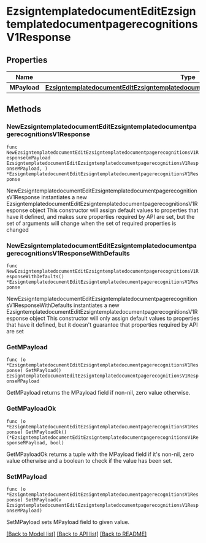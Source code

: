 # EzsigntemplatedocumentEditEzsigntemplatedocumentpagerecognitionsV1Response

## Properties

Name | Type | Description | Notes
------------ | ------------- | ------------- | -------------
**MPayload** | [**EzsigntemplatedocumentEditEzsigntemplatedocumentpagerecognitionsV1ResponseMPayload**](EzsigntemplatedocumentEditEzsigntemplatedocumentpagerecognitionsV1ResponseMPayload.md) |  | 

## Methods

### NewEzsigntemplatedocumentEditEzsigntemplatedocumentpagerecognitionsV1Response

`func NewEzsigntemplatedocumentEditEzsigntemplatedocumentpagerecognitionsV1Response(mPayload EzsigntemplatedocumentEditEzsigntemplatedocumentpagerecognitionsV1ResponseMPayload, ) *EzsigntemplatedocumentEditEzsigntemplatedocumentpagerecognitionsV1Response`

NewEzsigntemplatedocumentEditEzsigntemplatedocumentpagerecognitionsV1Response instantiates a new EzsigntemplatedocumentEditEzsigntemplatedocumentpagerecognitionsV1Response object
This constructor will assign default values to properties that have it defined,
and makes sure properties required by API are set, but the set of arguments
will change when the set of required properties is changed

### NewEzsigntemplatedocumentEditEzsigntemplatedocumentpagerecognitionsV1ResponseWithDefaults

`func NewEzsigntemplatedocumentEditEzsigntemplatedocumentpagerecognitionsV1ResponseWithDefaults() *EzsigntemplatedocumentEditEzsigntemplatedocumentpagerecognitionsV1Response`

NewEzsigntemplatedocumentEditEzsigntemplatedocumentpagerecognitionsV1ResponseWithDefaults instantiates a new EzsigntemplatedocumentEditEzsigntemplatedocumentpagerecognitionsV1Response object
This constructor will only assign default values to properties that have it defined,
but it doesn't guarantee that properties required by API are set

### GetMPayload

`func (o *EzsigntemplatedocumentEditEzsigntemplatedocumentpagerecognitionsV1Response) GetMPayload() EzsigntemplatedocumentEditEzsigntemplatedocumentpagerecognitionsV1ResponseMPayload`

GetMPayload returns the MPayload field if non-nil, zero value otherwise.

### GetMPayloadOk

`func (o *EzsigntemplatedocumentEditEzsigntemplatedocumentpagerecognitionsV1Response) GetMPayloadOk() (*EzsigntemplatedocumentEditEzsigntemplatedocumentpagerecognitionsV1ResponseMPayload, bool)`

GetMPayloadOk returns a tuple with the MPayload field if it's non-nil, zero value otherwise
and a boolean to check if the value has been set.

### SetMPayload

`func (o *EzsigntemplatedocumentEditEzsigntemplatedocumentpagerecognitionsV1Response) SetMPayload(v EzsigntemplatedocumentEditEzsigntemplatedocumentpagerecognitionsV1ResponseMPayload)`

SetMPayload sets MPayload field to given value.



[[Back to Model list]](../README.md#documentation-for-models) [[Back to API list]](../README.md#documentation-for-api-endpoints) [[Back to README]](../README.md)


